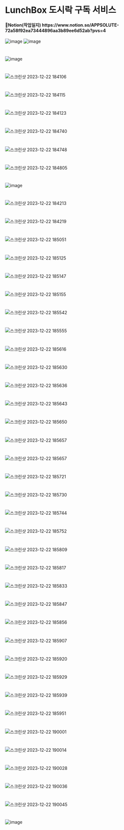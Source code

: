 # LunchBox 도시락 구독 서비스
<h4>📑Notion(작업일지) https://www.notion.so/APPSOLUTE-72a58f92ea73444896aa3b89ee6d52ab?pvs=4</h4>

![image](https://github.com/yeinP/LunchBox/assets/145302541/4792c47e-269b-4c76-bc77-92aefc37e1dd)
![image](https://github.com/yeinP/LunchBox/assets/145302541/796ab99d-2aca-4da6-a1b0-585e5a5ae013)
#
![image](https://github.com/yeinP/LunchBox/assets/145302541/afc010e2-ec12-4d8d-9355-61426f454997)
#
![스크린샷 2023-12-22 184106](https://github.com/yeinP/LunchBox/assets/145302541/cb0a31aa-d311-41ea-917f-f5d960b1f132)
#
![스크린샷 2023-12-22 184115](https://github.com/yeinP/LunchBox/assets/145302541/fbd5f853-4408-4d0e-acb4-e983c1381ad3)
#
![스크린샷 2023-12-22 184123](https://github.com/yeinP/LunchBox/assets/145302541/8792532d-4a5d-4ca3-8bf8-88b168484737)
#
![스크린샷 2023-12-22 184740](https://github.com/yeinP/LunchBox/assets/145302541/26d64ff4-369b-4822-86b0-091315cf13fc)
#
![스크린샷 2023-12-22 184748](https://github.com/yeinP/LunchBox/assets/145302541/b803a420-1066-44c0-8d82-98087a019036)
#
![스크린샷 2023-12-22 184805](https://github.com/yeinP/LunchBox/assets/145302541/a0d6b428-1819-4c54-a892-65fbb6c7a579)
#
![image](https://github.com/yeinP/LunchBox/assets/145302541/22993f6d-6eef-4518-8fcc-29b394e99dfe)
#
![스크린샷 2023-12-22 184213](https://github.com/yeinP/LunchBox/assets/145302541/db0c71e0-17d6-4d38-a935-34945aca3617)
#
![스크린샷 2023-12-22 184219](https://github.com/yeinP/LunchBox/assets/145302541/6d64c232-7ee1-40f8-b14a-9cbd9103db9e)
#
![스크린샷 2023-12-22 185051](https://github.com/yeinP/LunchBox/assets/145302541/ae97244c-9818-4556-92f9-a633b222c2cc)
#
![스크린샷 2023-12-22 185125](https://github.com/yeinP/LunchBox/assets/145302541/e6dab61b-abba-4b31-8091-e8be46e725c6)
#
![스크린샷 2023-12-22 185147](https://github.com/yeinP/LunchBox/assets/145302541/64a8ca71-a0a7-480f-9f14-f46511068f38)
#
![스크린샷 2023-12-22 185155](https://github.com/yeinP/LunchBox/assets/145302541/a65f6af8-64d3-4023-b838-2c1666697f9c)
#
![스크린샷 2023-12-22 185542](https://github.com/yeinP/LunchBox/assets/145302541/8363010c-0037-492f-9c1c-514c8b85ba9b)
#
![스크린샷 2023-12-22 185555](https://github.com/yeinP/LunchBox/assets/145302541/e77aa3b8-b4c1-4a25-bca9-fd03c499159a)
#
![스크린샷 2023-12-22 185616](https://github.com/yeinP/LunchBox/assets/145302541/69487326-720d-4991-a0d1-c2d7fb89d396)
#
![스크린샷 2023-12-22 185630](https://github.com/yeinP/LunchBox/assets/145302541/11251eda-9fba-4801-9d86-2ee20de53007)
#
![스크린샷 2023-12-22 185636](https://github.com/yeinP/LunchBox/assets/145302541/96295a68-e355-4566-a340-f9c9db415096)
#
![스크린샷 2023-12-22 185643](https://github.com/yeinP/LunchBox/assets/145302541/49a81b1d-5c40-4343-acd6-50ceea245ba1)
#
![스크린샷 2023-12-22 185650](https://github.com/yeinP/LunchBox/assets/145302541/4fe0d34a-1e62-48c4-87ff-9d56be346fa1)
#
![스크린샷 2023-12-22 185657](https://github.com/yeinP/LunchBox/assets/145302541/cfc0b676-02b1-4502-afe1-9ce0eb4f9d19)
#
![스크린샷 2023-12-22 185657](https://github.com/yeinP/LunchBox/assets/145302541/03022cee-2e79-4238-9399-50661054c76f)
#
![스크린샷 2023-12-22 185721](https://github.com/yeinP/LunchBox/assets/145302541/ec23368d-c9e8-4deb-85bf-b2266c64a03e)
#
![스크린샷 2023-12-22 185730](https://github.com/yeinP/LunchBox/assets/145302541/ac18c7f7-fee2-424b-a98a-39117a53bd4f)
#
![스크린샷 2023-12-22 185744](https://github.com/yeinP/LunchBox/assets/145302541/9f652c6f-1749-4d49-a4de-9473c8b41088)
#
![스크린샷 2023-12-22 185752](https://github.com/yeinP/LunchBox/assets/145302541/ba51800f-4741-47e5-ad85-c9d49ff28fdb)
#
![스크린샷 2023-12-22 185809](https://github.com/yeinP/LunchBox/assets/145302541/dd546d2f-145c-41d6-9a31-e9fa6e293641)
#
![스크린샷 2023-12-22 185817](https://github.com/yeinP/LunchBox/assets/145302541/533c5450-e6c5-4d47-a471-c04865f974e8)
#
![스크린샷 2023-12-22 185833](https://github.com/yeinP/LunchBox/assets/145302541/16fbe986-04a6-459b-a1cd-0e9f40cf7979)
#
![스크린샷 2023-12-22 185847](https://github.com/yeinP/LunchBox/assets/145302541/8fcd332c-8c75-4047-8228-143d65171b1c)
#
![스크린샷 2023-12-22 185856](https://github.com/yeinP/LunchBox/assets/145302541/3d0c3ee0-5455-4711-958b-304116997eff)
#
![스크린샷 2023-12-22 185907](https://github.com/yeinP/LunchBox/assets/145302541/85ee41f8-1413-4b0c-8328-74186ab42059)
#
![스크린샷 2023-12-22 185920](https://github.com/yeinP/LunchBox/assets/145302541/14c86a48-df8c-4f4f-b271-55d4b8b75550)
#
![스크린샷 2023-12-22 185929](https://github.com/yeinP/LunchBox/assets/145302541/62991a33-911e-4f54-9298-09d1bc5c7a79)
#
![스크린샷 2023-12-22 185939](https://github.com/yeinP/LunchBox/assets/145302541/55518d85-0077-4453-b8c7-1b9ecbe74991)
#
![스크린샷 2023-12-22 185951](https://github.com/yeinP/LunchBox/assets/145302541/9af53efe-0b61-43cb-94bb-0ffb27de80be)
#
![스크린샷 2023-12-22 190001](https://github.com/yeinP/LunchBox/assets/145302541/1b6fc588-5e38-49fe-a490-2d75221d0311)
#
![스크린샷 2023-12-22 190014](https://github.com/yeinP/LunchBox/assets/145302541/d5588f3f-fcc4-4f36-930c-dec4f57478bf)
#
![스크린샷 2023-12-22 190028](https://github.com/yeinP/LunchBox/assets/145302541/c2ec35f8-7d71-47a3-825c-10f48092423a)
#
![스크린샷 2023-12-22 190036](https://github.com/yeinP/LunchBox/assets/145302541/95f80df6-fb37-4059-8f2b-100481c279e5)
#
![스크린샷 2023-12-22 190045](https://github.com/yeinP/LunchBox/assets/145302541/b06ac8cc-f8e0-4077-a6bd-463a51e268e3)
#
![image](https://github.com/yeinP/LunchBox/assets/145302541/e113f477-81bc-456e-94f9-835963ead47a)














